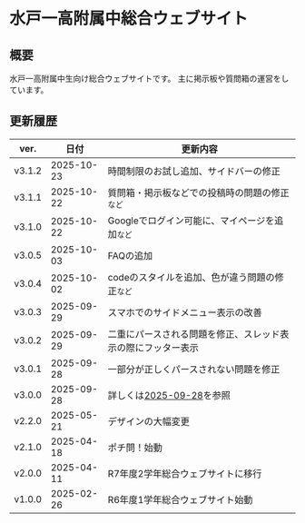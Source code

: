 # 水戸一高附属中総合ウェブサイト

## 概要
水戸一高附属中生向け総合ウェブサイトです。
主に掲示板や質問箱の運営をしています。

## 更新履歴
| ver. | 日付 | 更新内容 |
|------|------|----------|
| v3.1.2 | 2025-10-23 | 時間制限のお試し追加、サイドバーの修正 |
| v3.1.1 | 2025-10-22 | 質問箱・掲示板などでの投稿時の問題の修正<small>など</small>
| v3.1.0 | 2025-10-22 | Googleでログイン可能に、マイページを追加<small>など</small> |
| v3.0.5 | 2025-10-03 | FAQの追加 |
| v3.0.4 | 2025-10-02 | codeのスタイルを追加、色が違う問題の修正<small>など</small> |
| v3.0.3 | 2025-09-29 | スマホでのサイドメニュー表示の改善 |
| v3.0.2 | 2025-09-29 | 二重にパースされる問題を修正、スレッド表示の際にフッター表示 |
| v3.0.1 | 2025-09-28 | 一部分が正しくパースされない問題を修正 |
| v3.0.0 | 2025-09-28 | 詳しくは[2025-09-28](what's_new/2025-09-28.md)を参照 |
| v2.2.0 | 2025-05-21 | デザインの大幅変更 |
| v2.1.0 | 2025-04-18 | ポチ問！始動 |
| v2.0.0 | 2025-04-11 | R7年度2学年総合ウェブサイトに移行 |
| v1.0.0 | 2025-02-26 | R6年度1学年総合ウェブサイト始動 |